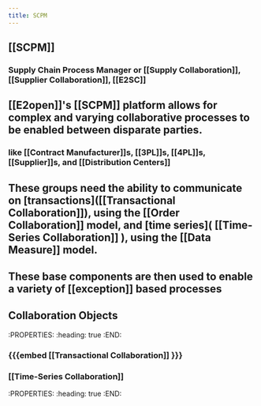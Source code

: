 ```yaml
---
title: SCPM
---
```


## [[SCPM]]
### Supply Chain Process Manager or [[Supply Collaboration]], [[Supplier Collaboration]], [[E2SC]]
## [[E2open]]'s [[SCPM]] platform allows for complex and varying collaborative processes to be enabled between disparate parties.
### like [[Contract Manufacturer]]s, [[3PL]]s, [[4PL]]s, [[Supplier]]s, and [[Distribution Centers]]
## These groups need the ability to communicate on [transactions]([[Transactional Collaboration]]), using the [[Order Collaboration]] model, and [time series]( [[Time-Series Collaboration]] ), using the [[Data Measure]] model.
## These base components are then used to enable a variety of [[exception]] based processes
## Collaboration Objects
:PROPERTIES:
:heading: true
:END:
### {{{embed [[Transactional Collaboration]] }}}
####
####
### [[Time-Series Collaboration]]
:PROPERTIES:
:heading: true
:END:
####
